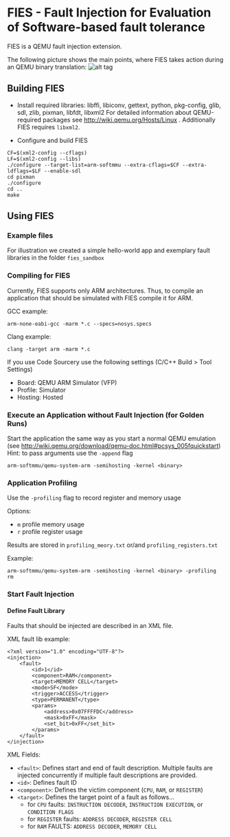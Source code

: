 FIES - Fault Injection for Evaluation of Software-based fault tolerance
==========================================================================

FIES is a QEMU fault injection extension.
 
The following picture shows the main points, where FIES takes action during an QEMU binary translation:
![alt tag](https://github.com/ahoeller/fies/blob/master/fies_doc/fies_tcg.svg)


Building FIES
--------------

* Install required libraries: libffi, libiconv, gettext, python, pkg-config, glib, sdl, zlib, pixman, libfdt, libxml2
  For detailed information about QEMU-required packages see http://wiki.qemu.org/Hosts/Linux . Additionally FIES requires `libxml2`.

* Configure and build FIES
```splus
CF=$(xml2-config --cflags)
LF=$(xml2-config --libs)
./configure --target-list=arm-softmmu --extra-cflags=$CF --extra-ldflags=$LF --enable-sdl
cd pixman
./configure
cd ..
make
```

Using FIES
-----------

### Example files
For illustration we created a simple hello-world app and exemplary fault libraries in the folder `fies_sandbox`

### Compiling for FIES
Currently, FIES supports only ARM architectures. Thus, to compile an application that should be simulated with FIES compile it for ARM.

GCC example:
```splus
arm-none-eabi-gcc -marm *.c --specs=nosys.specs
```

Clang example:
```splus
clang -target arm -marm *.c 
```

If you use Code Sourcery use the following settings (C/C++ Build > Tool Settings)
* Board: QEMU ARM Simulator (VFP)
* Profile: Simulator
* Hosting: Hosted

### Execute an Application without Fault Injection (for Golden Runs)
Start the application the same way as you start a normal QEMU emulation (see http://wiki.qemu.org/download/qemu-doc.html#pcsys_005fquickstart)
Hint: to pass arguments use the `-append` flag

```splus
arm-softmmu/qemu-system-arm -semihosting -kernel <binary>
```

### Application Profiling
Use the `-profiling` flag to record register and memory usage

Options:
* `m` profile memory usage
* `r` profile register usage

Results are stored in `profiling_meory.txt` or/and `profiling_registers.txt`

Example:
```splus
arm-softmmu/qemu-system-arm -semihosting -kernel <binary> -profiling rm
```

### Start Fault Injection
#### Define Fault Library
Faults that should be injected are described in an XML file.

XML fault lib example:
```splus
<?xml version="1.0" encoding="UTF-8"?>
<injection>
	<fault>
		<id>1</id>
		<component>RAM</component>
		<target>MEMORY CELL</target>
		<mode>SF</mode>
		<trigger>ACCESS</trigger>
		<type>PERMANENT</type>
		<params> 
			<address>0x07FFFFDC</address>
			<mask>0xFF</mask>
			<set_bit>0xFF</set_bit>
		</params>
	</fault>
</injection>
```

XML Fields:
* `<fault>`: Defines start and end of fault description. Multiple faults are injected concurrently if multiple fault descriptions are provided.
* `<id>`: Defines fault ID
* `<component>`: Defines the victim component (`CPU`, `RAM`, or `REGISTER`)
* `<target>`: Defines the target point of a fault as follows...
  * for `CPU` faults: `INSTRUCTION DECODER`, `INSTRUCTION EXECUTION`, or `CONDITION FLAGS`
  * for `REGISTER` faults: `ADDRESS DECODER`, `REGISTER CELL`
  * for `RAM` FAULTS: `ADDRESS DECODER`, `MEMORY CELL`
 
